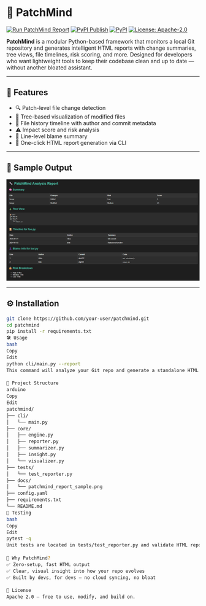 # 🧠 PatchMind

[![Run PatchMind Report](https://github.com/Darkstar420/patchmind/actions/workflows/patchmind.yml/badge.svg?branch=main)](https://github.com/Darkstar420/patchmind/actions/workflows/patchmind.yml)
[![PyPI Publish](https://github.com/Darkstar420/patchmind/actions/workflows/publish.yml/badge.svg?branch=main)](https://github.com/Darkstar420/patchmind/actions/workflows/publish.yml)
[![PyPI](https://img.shields.io/pypi/v/patchmind)](https://pypi.org/project/patchmind/)
[![License: Apache-2.0](https://img.shields.io/badge/License-Apache%202.0-green.svg)](https://opensource.org/licenses/Apache-2.0)

**PatchMind** is a modular Python-based framework that monitors a local Git repository and generates intelligent HTML reports with change summaries, tree views, file timelines, risk scoring, and more. Designed for developers who want lightweight tools to keep their codebase clean and up to date — without another bloated assistant.

---

## 🚀 Features

- 🔍 Patch-level file change detection
- 🌳 Tree-based visualization of modified files
- 📅 File history timeline with author and commit metadata
- ⚠️ Impact score and risk analysis
- 👤 Line-level blame summary
- 🧾 One-click HTML report generation via CLI

---

## 📸 Sample Output

![PatchMind HTML Report Sample](docs/patchmind_report_sample.png)

---

## ⚙️ Installation

```bash
git clone https://github.com/your-user/patchmind.git
cd patchmind
pip install -r requirements.txt
🛠️ Usage
bash
Copy
Edit
python cli/main.py --report
This command will analyze your Git repo and generate a standalone HTML report as patchmind_report.html.

🧱 Project Structure
arduino
Copy
Edit
patchmind/
├── cli/
│   └── main.py
├── core/
│   ├── engine.py
│   ├── reporter.py
│   ├── summarizer.py
│   ├── insight.py
│   └── visualizer.py
├── tests/
│   └── test_reporter.py
├── docs/
│   └── patchmind_report_sample.png
├── config.yaml
├── requirements.txt
└── README.md
🧪 Testing
bash
Copy
Edit
pytest -q
Unit tests are located in tests/test_reporter.py and validate HTML report generation using mocks.

📌 Why PatchMind?
✅ Zero-setup, fast HTML output
✅ Clear, visual insight into how your repo evolves
✅ Built by devs, for devs — no cloud syncing, no bloat

📄 License
Apache 2.0 — free to use, modify, and build on.
